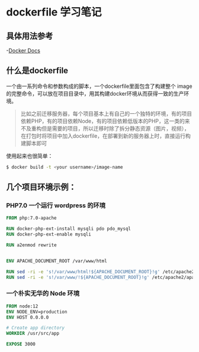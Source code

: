 # dockerfile 学习笔记
## 具体用法参考
-[Docker Docs](https://docs.docker.com/develop/develop-images/dockerfile_best-practices/)

## 什么是dockerfile
一个由一系列命令和参数构成的脚本，一个dockerfile里面包含了构建整个 image 的完整命令，可以放在项目目录中，用其构建docker环境从而获得一致的生产环境。

> 比如之前迁移服务器，每个项目基本上有自己的一个独特的环境，有的项目依赖PHP，有的项目依赖Node，有的项目依赖低版本的PHP，这一类的来不及重构但是需要的项目，所以迁移时除了拆分静态资源（图片，视频），在打包时将项目中加入dockerfile，在部署到新的服务器上时，直接运行构建脚本即可

使用起来也很简单：
```bash
$ docker build -t <your username>/image-name
```

## 几个项目环境示例：
### PHP7.0 一个运行 wordpress 的环境
```dockerfile
FROM php:7.0-apache

RUN docker-php-ext-install mysqli pdo pdo_mysql
RUN docker-php-ext-enable mysqli

RUN a2enmod rewrite


ENV APACHE_DOCUMENT_ROOT /var/www/html

RUN sed -ri -e 's!/var/www/html!${APACHE_DOCUMENT_ROOT}!g' /etc/apache2/sites-available/*.conf
RUN sed -ri -e 's!/var/www/!${APACHE_DOCUMENT_ROOT}!g' /etc/apache2/apache2.conf /etc/apache2/conf-available/*.conf
```

### 一个朴实无华的 Node 环境
```dockerfile
FROM node:12
ENV NODE_ENV=production
ENV HOST 0.0.0.0

# Create app directory
WORKDIR /usr/src/app

EXPOSE 3000
```